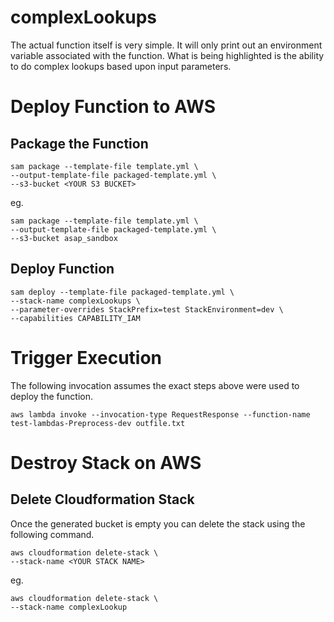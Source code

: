 # complexLookups

The actual function itself is very simple.  It will only print out an environment variable associated with the function.  What is being highlighted is the ability to do complex lookups based upon input parameters.

# Deploy Function to AWS

## Package the Function

```
sam package --template-file template.yml \
--output-template-file packaged-template.yml \
--s3-bucket <YOUR S3 BUCKET>
```

eg.

```
sam package --template-file template.yml \
--output-template-file packaged-template.yml \
--s3-bucket asap_sandbox
```

## Deploy Function

```
sam deploy --template-file packaged-template.yml \
--stack-name complexLookups \
--parameter-overrides StackPrefix=test StackEnvironment=dev \
--capabilities CAPABILITY_IAM
```

# Trigger Execution

The following invocation assumes the exact steps above were used to deploy the function.

```
aws lambda invoke --invocation-type RequestResponse --function-name test-lambdas-Preprocess-dev outfile.txt
```

# Destroy Stack on AWS

## Delete Cloudformation Stack

Once the generated bucket is empty you can delete the stack using the following command.

```
aws cloudformation delete-stack \
--stack-name <YOUR STACK NAME>
```

eg.

```
aws cloudformation delete-stack \
--stack-name complexLookup
```
